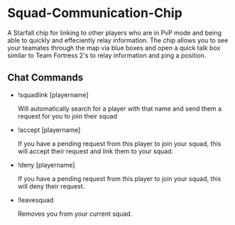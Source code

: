 # Squad-Communication-Chip

A Starfall chip for linking to other players who are in PvP mode and being able to quickly and effeciently relay information. The chip allows you to see your teamates through the map via blue boxes and open a quick talk box similar to Team Fortress 2's to relay information and ping a position.


## Chat Commands

 - !squadlink [playername]

    Will automatically search for a player with that name and send them a request for you to join their squad
 - !accept [playername]

    If you have a pending request from this player to join your squad, this will accept their request and link them to your squad.
 - !deny [playername]

    If you have a pending request from this player to join your squad, this will deny their request.
 - !leavesquad

    Removes you from your current squad.
